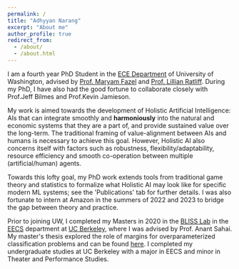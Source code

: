 ```yaml
---
permalink: /
title: "Adhyyan Narang"
excerpt: "About me"
author_profile: true
redirect_from:
  - /about/
  - /about.html
---
```


I am  a fourth year PhD Student in the [ECE Department](https://www.ece.uw.edu/) of University of Washington, advised by [Prof. Maryam Fazel](https://faculty.washington.edu/mfazel/) and [Prof. Lillian Ratliff](http://faculty.washington.edu/ratliffl/about/). During my PhD, I have also had the good fortune to collaborate closely with Prof.Jeff Bilmes and Prof.Kevin Jamieson.

My work is aimed towards the development of Holistic Artificial Intelligence: AIs that can integrate smoothly and **harmoniously** into the natural and economic systems that they are a part of, and provide sustained value over the long-term.
The traditional framing of value-alignment between AIs and humans is necessary to achieve this goal. However, Holistic AI also concerns itself with factors such as robustness, flexibility/adaptability, resource efficiency and smooth co-operation between multiple (artificial/human) agents.

Towards this lofty goal, my PhD work extends tools from traditional game theory and statistics to formalize what Holistic AI may look like for specific modern ML systems; see the 'Publications' tab for further details. I was also fortunate to intern at Amazon in the summers of 2022 and 2023 to bridge the gap between theory and practice.

Prior to joining UW, I completed my Masters in 2020 in the [BLISS Lab](http://bliss.eecs.berkeley.edu/) in the [EECS](https://eecs.berkeley.edu/) department at [UC Berkeley](https://www.berkeley.edu/), where I was advised by Prof. Anant Sahai. My master's thesis explored the role of margins for overparameterized classification problems and can be found [here](https://www2.eecs.berkeley.edu/Pubs/TechRpts/2020/EECS-2020-116.pdf).
I completed my undergraduate studies at UC Berkeley with a major in EECS and minor in Theater and Performance Studies.
